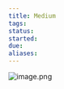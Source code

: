 ```yaml
---
title: Medium
tags:
status:
started:
due:
aliases:
---
```

![image.png](https://cdn.nlark.com/yuque/0/2022/png/29677165/1660294188026-dc7bce93-c7d3-4b35-bd06-855861ccb5a5.png#clientId=u9906bfb4-beb1-4&crop=0&crop=0&crop=1&crop=1&from=paste&height=478&id=u47820c14&margin=%5Bobject%20Object%5D&name=image.png&originHeight=956&originWidth=2035&originalType=binary&ratio=1&rotation=0&showTitle=false&size=919553&status=done&style=none&taskId=u82281df9-f02e-4e65-9610-0faf08b97ef&title=&width=1017.5)
